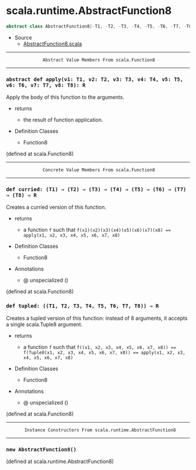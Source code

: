 
#                       scala.runtime.AbstractFunction8                       #

```scala
abstract class AbstractFunction8[-T1, -T2, -T3, -T4, -T5, -T6, -T7, -T8, +R] extends (T1, T2, T3, T4, T5, T6, T7, T8) ⇒ R
```

* Source
  * [AbstractFunction8.scala](https://github.com/scala/scala/tree/6d09a1ba5f/src/library/scala/runtime/AbstractFunction8.scala#L1)


--------------------------------------------------------------------------------
                  Abstract Value Members From scala.Function8
--------------------------------------------------------------------------------


### `abstract def apply(v1: T1, v2: T2, v3: T3, v4: T4, v5: T5, v6: T6, v7: T7, v8: T8): R` ###

Apply the body of this function to the arguments.

* returns
  * the result of function application.

* Definition Classes
  * Function8

(defined at scala.Function8)


--------------------------------------------------------------------------------
                  Concrete Value Members From scala.Function8
--------------------------------------------------------------------------------


### `def curried: (T1) ⇒ (T2) ⇒ (T3) ⇒ (T4) ⇒ (T5) ⇒ (T6) ⇒ (T7) ⇒ (T8) ⇒ R` ###

Creates a curried version of this function.

* returns
  * a function `f` such that
     `f(x1)(x2)(x3)(x4)(x5)(x6)(x7)(x8) == apply(x1, x2, x3, x4, x5, x6, x7, x8)`

* Definition Classes
  * Function8
* Annotations
  * @ unspecialized ()

(defined at scala.Function8)


### `def tupled: ((T1, T2, T3, T4, T5, T6, T7, T8)) ⇒ R`                     ###

Creates a tupled version of this function: instead of 8 arguments, it accepts a
single scala.Tuple8 argument.

* returns
  * a function `f` such that
     `f((x1, x2, x3, x4, x5, x6, x7, x8)) == f(Tuple8(x1, x2, x3, x4, x5, x6, x7, x8)) == apply(x1, x2, x3, x4, x5, x6, x7, x8)`

* Definition Classes
  * Function8
* Annotations
  * @ unspecialized ()

(defined at scala.Function8)


--------------------------------------------------------------------------------
           Instance Constructors From scala.runtime.AbstractFunction8
--------------------------------------------------------------------------------


### `new AbstractFunction8()`                                                ###
(defined at scala.runtime.AbstractFunction8)
